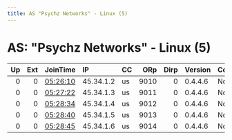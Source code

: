 ```yaml
---
title: AS "Psychz Networks" - Linux (5)
---
```


# AS: "Psychz Networks" - Linux (5)

|   Up |   Ext | JoinTime                                                                                            | IP        | CC   |   ORp |   Dirp | Version   | Contact   | Nickname   |   eFamMembers |
|-----:|------:|:----------------------------------------------------------------------------------------------------|:----------|:-----|------:|-------:|:----------|:----------|:-----------|--------------:|
|    0 |     0 | [05:26:10](https://metrics.torproject.org/rs.html#details/29B1D2F90260C3242564E9205CDF33E2F8460C14) | 45.34.1.2 | us   |  9010 |      0 | 0.4.4.6   | None      | Judy       |             1 |
|    0 |     0 | [05:27:22](https://metrics.torproject.org/rs.html#details/85571124282B4FC6A000682591D43614817521AC) | 45.34.1.3 | us   |  9011 |      0 | 0.4.4.6   | None      | jacki      |             1 |
|    0 |     0 | [05:28:34](https://metrics.torproject.org/rs.html#details/21219D659720ABFBBEC256B06B92ABD93388F40E) | 45.34.1.4 | us   |  9012 |      0 | 0.4.4.6   | None      | cyberpunk  |             1 |
|    0 |     0 | [05:28:40](https://metrics.torproject.org/rs.html#details/3E078AE07EB4D88E19FCDAC9E6AB556A930F7D1A) | 45.34.1.5 | us   |  9013 |      0 | 0.4.4.6   | None      | silverhand |             1 |
|    0 |     0 | [05:28:45](https://metrics.torproject.org/rs.html#details/7F5B0B37AD142D30F9D309ED3988EDFC384DF8B7) | 45.34.1.6 | us   |  9014 |      0 | 0.4.4.6   | None      | katana     |             1 |
